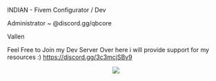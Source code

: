 INDIAN - Fivem Configurator / Dev

Administrator ~ @discord.gg/qbcore

Vallen

Feel Free to Join my Dev Server Over here i will provide support for my resources :)  https://discord.gg/3c3mcjSBv9


<p align="center">
 <a href=https://ko-fi.com/mrevilgamer><img src=https://github-readme-stats.vercel.app/api?username=vallenthisside&count_private=true&show_icons=true&title_color=dc143c&text_color=ffffff&icon_color=dc143c&hide_border=true&bg_color=282a36&layout=compact&hide_title=false&hide_rank=false><a>
</p>
